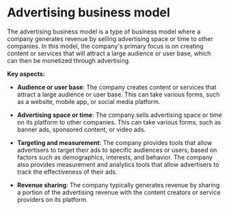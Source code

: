 # Advertising business model

The advertising business model is a type of business model where a company generates revenue by selling advertising space or time to other companies. In this model, the company's primary focus is on creating content or services that will attract a large audience or user base, which can then be monetized through advertising.

**Key aspects:**

* **Audience or user base**: The company creates content or services that attract a large audience or user base. This can take various forms, such as a website, mobile app, or social media platform.

* **Advertising space or time**: The company sells advertising space or time on its platform to other companies. This can take various forms, such as banner ads, sponsored content, or video ads.

* **Targeting and measurement**: The company provides tools that allow advertisers to target their ads to specific audiences or users, based on factors such as demographics, interests, and behavior. The company also provides measurement and analytics tools that allow advertisers to track the effectiveness of their ads.

* **Revenue sharing**: The company typically generates revenue by sharing a portion of the advertising revenue with the content creators or service providers on its platform.
